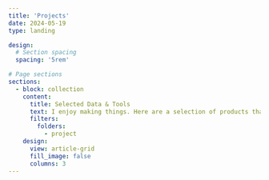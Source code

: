 ```yaml
---
title: 'Projects'
date: 2024-05-19
type: landing

design:
  # Section spacing
  spacing: '5rem'

# Page sections
sections:
  - block: collection
    content:
      title: Selected Data & Tools
      text: I enjoy making things. Here are a selection of products that I have worked on over the years.
      filters:
        folders:
          - project
    design:
      view: article-grid
      fill_image: false
      columns: 3
---
```

